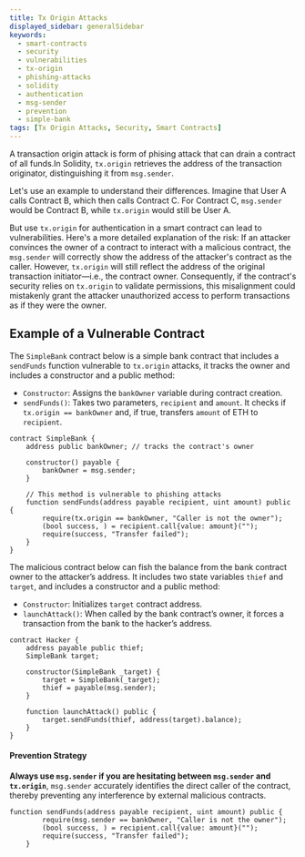```yaml
---
title: Tx Origin Attacks
displayed_sidebar: generalSidebar
keywords: 
  - smart-contracts
  - security
  - vulnerabilities
  - tx-origin
  - phishing-attacks
  - solidity
  - authentication
  - msg-sender
  - prevention
  - simple-bank
tags: [Tx Origin Attacks, Security, Smart Contracts]
---
```


A transaction origin attack is form of phising attack that can drain a contract of all funds.In Solidity, `tx.origin` retrieves the address of the transaction originator, distinguishing it from `msg.sender`.

Let's use an example to understand their differences. Imagine that User A calls Contract B, which then calls Contract C. For Contract C, `msg.sender` would be Contract B, while `tx.origin` would still be User A.

But use `tx.origin` for authentication in a smart contract can lead to vulnerabilities. Here's a more detailed explanation of the risk: If an attacker convinces the owner of a contract to interact with a malicious contract, the `msg.sender` will correctly show the address of the attacker's contract as the caller. However, `tx.origin` will still reflect the address of the original transaction initiator—i.e., the contract owner. Consequently, if the contract's security relies on `tx.origin` to validate permissions, this misalignment could mistakenly grant the attacker unauthorized access to perform transactions as if they were the owner.

## Example of a Vulnerable Contract

The `SimpleBank` contract below is a simple bank contract that includes a `sendFunds` function vulnerable to `tx.origin` attacks, it tracks the owner and includes a constructor and a public method:

- `Constructor`: Assigns the `bankOwner` variable during contract creation.
- `sendFunds()`: Takes two parameters, `recipient` and `amount`. It checks if `tx.origin == bankOwner` and, if true, transfers `amount` of ETH to `recipient`.

```solidity
contract SimpleBank {
    address public bankOwner; // tracks the contract's owner

    constructor() payable {
        bankOwner = msg.sender;
    }

    // This method is vulnerable to phishing attacks
    function sendFunds(address payable recipient, uint amount) public {
        require(tx.origin == bankOwner, "Caller is not the owner");
        (bool success, ) = recipient.call{value: amount}("");
        require(success, "Transfer failed");
    }
}
```

The malicious contract below can fish the balance from the bank contract owner to the attacker’s address. It includes two state variables `thief` and `target`, and includes a constructor and a public method:

- `Constructor`: Initializes `target` contract address.
- `launchAttack()`: When called by the bank contract’s owner, it forces a transaction from the bank to the hacker’s address.

```solidity
contract Hacker {
    address payable public thief;
    SimpleBank target;

    constructor(SimpleBank _target) {
        target = SimpleBank(_target);
        thief = payable(msg.sender);
    }

    function launchAttack() public {
        target.sendFunds(thief, address(target).balance);
    }
}
```

#### Prevention Strategy

**Always use `msg.sender` if you are hesitating between `msg.sender` and `tx.origin`**, `msg.sender` accurately identifies the direct caller of the contract, thereby preventing any interference by external malicious contracts.

```solidity
function sendFunds(address payable recipient, uint amount) public {
        require(msg.sender == bankOwner, "Caller is not the owner");
        (bool success, ) = recipient.call{value: amount}("");
        require(success, "Transfer failed");
    }
```
